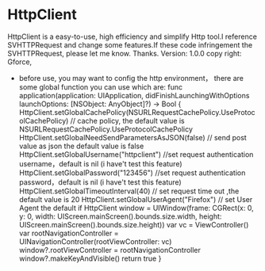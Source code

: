 # HttpClient
HttpClient is a easy-to-use, high efficiency and simplify Http tool.I reference SVHTTPRequest and change some features.If these code 
infringement the SVHTTPRequest, please let me know. Thanks.
Version: 1.0.0   copy right: Gforce,

* before use, you may want to config the http environment， there are some global function you can use which are:
    func application(application: UIApplication, didFinishLaunchingWithOptions launchOptions: [NSObject: AnyObject]?) -> Bool {
        HttpClient.setGlobalCachePolicy(NSURLRequestCachePolicy.UseProtocolCachePolicy)  // cache policy, the default value is NSURLRequestCachePolicy.UseProtocolCachePolicy
        HttpClient.setGlobalNeedSendParametersAsJSON(false) // send post value as json the default value is false
        HttpClient.setGlobalUsername("httpclient") //set request authentication username，default is nil (i have't test this feature)
        HttpClient.setGlobalPassword("123456") //set request authentication password，default is nil (i have't test this feature)
        HttpClient.setGlobalTimeoutInterval(40) // set request time out ,the default value is 20
        HttpClient.setGlobalUserAgent("Firefox") // set User Agent the default if HttpClient
        window = UIWindow(frame: CGRect(x: 0, y: 0, width: UIScreen.mainScreen().bounds.size.width, height: UIScreen.mainScreen().bounds.size.height))
        var vc = ViewController()
        var rootNavigationController = UINavigationController(rootViewController: vc)
        window?.rootViewController = rootNavigationController
        window?.makeKeyAndVisible()
        return true
    }
